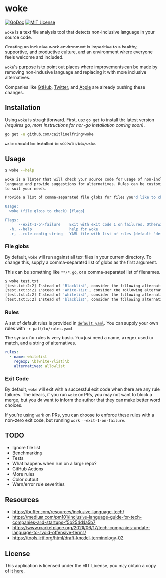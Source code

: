 # woke

[![GoDoc](https://godoc.org/github.com/caitlinelfring/woke?status.svg)](https://godoc.org/github.com/caitlinelfring/woke)
[![MIT License](https://img.shields.io/badge/license-MIT-blue.svg)](http://choosealicense.com/licenses/mit/)

`woke` is a text file analysis tool that detects non-inclusive language in your source code.

Creating an inclusive work environment is imperitive to a healthy, supportive, and
productive culture, and an environment where everyone feels welcome and included.

`woke`'s purpose is to point out places where improvements can be made by removing
 non-inclusive language and replacing it with more inclusive alternatives.

Companies like [GitHub](https://github.com/github/renaming), [Twitter](https://twitter.com/TwitterEng/status/1278733303508418560), and [Apple](https://developer.apple.com/news/?id=1o9zxsxl) are already pushing these changes.

## Installation

Using `woke` is straightforward. First, use `go get` to install the latest version
_(requires go, more instructions for non-go installation coming soon)_.

```bash
go get -u github.com/caitlinelfring/woke
```

`woke` should be installed to `$GOPATH/bin/woke`.

## Usage

```bash
$ woke --help

woke is a linter that will check your source code for usage of non-inclusive
language and provide suggestions for alternatives. Rules can be customized
to suit your needs.

Provide a list of comma-separated file globs for files you'd like to check.

Usage:
  woke (file globs to check) [flags]

Flags:
      --exit-1-on-failure    Exit with exit code 1 on failures. Otherwise, will always exit 0 if any failures occur
  -h, --help                 help for woke
  -r, --rule-config string   YAML file with list of rules (default "default.yaml")
```

### File globs

By default, `woke` will run against all text files in your current directory.
To change this, supply a comma-separated list of globs as the first argument.

This can be something like `**/*.go`, or a comma-separated list of filenames.

```bash
$ woke test.txt
[test.txt:2:2] Instead of 'Blacklist', consider the following alternative(s): 'denylist,blocklist'
[test.txt:3:2] Instead of 'White-list', consider the following alternative(s): 'allowlist'
[test.txt:4:2] Instead of 'whitelist', consider the following alternative(s): 'allowlist'
[test.txt:5:2] Instead of 'blacklist', consider the following alternative(s): 'denylist,blocklist'
```

### Rules

A set of default rules is provided in [`default.yaml`](default.yaml).
You can supply your own rules with `-r path/to/rules.yaml`

The syntax for rules is very basic. You just need a name, a regex used
to match, and a string of alternatives.

```yaml
rules:
  - name: whitelist
    regexp: \b(white-?list)\b
    alternatives: allowlist
```

### Exit Code

By default, `woke` will exit with a successful exit code when there are any rule failures.
The idea is, if you run `woke` on PRs, you may not want to block a merge, but you do
want to inform the author that they can make better word choices.

If you're using `work` on PRs, you can choose to enforce these rules with a non-zero
exit code, but running `work --exit-1-on-failure`.

## TODO

* Ignore file list
* Benchmarking
* Tests
* What happens when run on a large repo?
* GitHub Actions
* More rules
* Color output
* Warn/error rule severities

## Resources

* <https://buffer.com/resources/inclusive-language-tech/>
* <https://medium.com/pm101/inclusive-language-guide-for-tech-companies-and-startups-f5b254d4a5b7>
* <https://www.marketplace.org/2020/06/17/tech-companies-update-language-to-avoid-offensive-terms/>
* <https://tools.ietf.org/html/draft-knodel-terminology-02>

## License

This application is licensed under the MIT License, you may obtain a copy of it [here](LICENSE).

